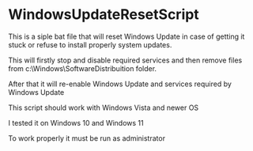 # WindowsUpdateResetScript
This is a siple bat file that will reset Windows Update in case of getting it stuck or refuse to install properly system updates. 

This will firstly stop and disable required services and then remove files from c:\Windows\SoftwareDistribuition folder.

After that it will re-enable Windows Update and services required by Windows Update

This script should work with Windows Vista and newer OS

I tested it on Windows 10 and Windows 11

To work properly it must be run as administrator
